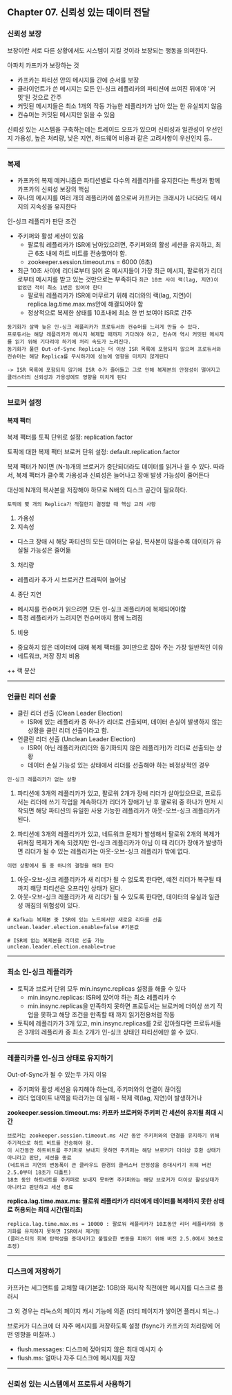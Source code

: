 ## Chapter 07. 신뢰성 있는 데이터 전달

### 신뢰성 보장

보장이란 서로 다른 상황에서도 시스템이 지킬 것이라 보장되는 행동을 의미한다.

아파치 카프카가 보장하는 것

- 카프카는 파티션 안의 메시지들 간에 순서를 보장
- 클라이언트가 쓴 메시지는 모든 인-싱크 레플리카의 파티션에 쓰여진 뒤에야 '커밋'된 것으로 간주
- 커밋된 메시지들은 최소 1개의 작동 가능한 레플리카가 남아 있는 한 유실되지 않음
- 컨슈머는 커밋된 메시지만 읽을 수 있음

신뢰성 있는 시스템을 구축하는데는 트레이드 오프가 있으며 신뢰성과 일관성이 우선인지 가용성, 높은 처리량, 낮은 지연, 하드웨어 비용과 같은 고려사항이 우선인지 등..

___
### 복제

- 카프카의 복제 메커니즘은 파티션별로 다수의 레플리카를 유지한다는 특성과 함께 카프카의 신뢰성 보장의 핵심
- 하나의 메시지를 여러 개의 레플리카에 씀으로써 카프카는 크래시가 나더라도 메시지의 지속성을 유지한다

인-싱크 레플리카 판단 조건
- 주키퍼와 활성 세션이 있음
  - 팔로워 레플리카가 ISR에 남아있으려면, 주키퍼와의 활성 세션을 유지하고, 최근 6초 내에 하트 비트를 전송했어야 함.
  - zookeeper.session.timeout.ms = 6000 (6초)
- 최근 10초 사이에 리더로부터 읽어 온 메시지들이 가장 최근 메시지, 팔로워가 리더로부터 메시지를 받고 있는 것만으로는 부족하다 `최근 10초 사이 랙(lag, 지연)이 없었던 적이 최소 1번은 있어야 한다`
  - 팔로워 레플리카가 ISR에 머무르기 위해 리더와의 랙(lag, 지연)이 replica.lag.time.max.ms안에 해결되어야 함
  - 정상적으로 복제한 상태를 10초내에 최소 한 번 보여야 ISR로 간주
 
```
동기화가 살짝 늦은 인-싱크 레플리카가 프로듀서와 컨슈머를 느리게 만들 수 있다.
프로듀서는 해당 레플리카가 메시지 복제할 때까지 기다려야 하고, 컨슈머 역시 커밋된 메시지를 읽기 위해 기다려야 하기에 처리 속도가 느려진다.
동기화가 풀린 Out-of-Sync Replica는 더 이상 ISR 목록에 포함되지 않으며 프로듀서와 컨슈머는 해당 Replica를 무시하기에 성능에 영향을 미치지 않게된다

-> ISR 목록에 포함되지 않기에 ISR 수가 줄어들고 그로 인해 복제본의 안정성이 떨어지고 클러스터의 신뢰성과 가용성에도 영향을 미치게 된다
```
___

### 브로커 설정

#### 복제 팩터
복제 팩터를 토픽 단위로 설정: replication.factor

토픽에 대한 복제 팩터 브로커 단위 설정: default.replication.factor

복제 팩터가 N이면 (N-1)개의 브로커가 중단되더라도 데이터를 읽거나 쓸 수 있다. 따라서, 복제 팩터가 클수록 가용성과 신뢰성은 늘어나고 장애 발생 가능성이 줄어든다

대신에 N개의 복사본을 저장해야 하므로 N배의 디스크 공간이 필요하다.

`토픽에 몇 개의 Replica가 적절한지 결정할 때 핵심 고려 사항`
1. 가용성
2. 지속성
- 디스크 장애 시 해당 파티션의 모든 데이터는 유실, 복사본이 많을수록 데이터가 유실될 가능성은 줄어듦
3. 처리량
- 레플리카 추가 시 브로커간 트래픽이 늘어남
4. 종단 지연
- 메시지를 컨슈머가 읽으려면 모든 인-싱크 레플리카에 복제되어야함
- 특정 레플리카가 느려지면 컨슈머까지 함께 느려짐
5. 비용
- 중요하지 않은 데이터에 대해 복제 팩터를 3미만으로 잡아 주는 가장 일반적인 이유
- 네트워크, 저장 장치 비용

++ 랙 분산
___

### 언클린 리더 선출

- 클린 리더 선출 (Clean Leader Election)
  - ISR에 있는 레플리카 중 하나가 리더로 선출되며, 데이터 손실이 발생하지 않는 상황을 클린 리더 선출이라고 함.
- 언클린 리더 선출 (Unclean Leader Election)
  - ISR이 아닌 레플리카(리더와 동기화되지 않은 레플리카)가 리더로 선출되는 상황
  - 데이터 손실 가능성 있는 상태에서 리더를 선출해야 하는 비정상적인 경우

`인-싱크 레플리카가 없는 상황`
1. 파티션에 3개의 레플리카가 있고, 팔로워 2개가 장애
리더가 살아있으므로, 프로듀서는 리더에 쓰기 작업을 계속하다가 리더가 장애가 난 후 팔로워 중 하나가 먼저 시작되면
해당 파티션의 유일한 사용 가능한 레플리카가 아웃-오브-싱크 레플리카가 된다.

2. 파티션에 3개의 레플리카가 있고, 네트워크 문제가 발생해서 팔로워 2개의 복제가 뒤쳐짐
복제가 계속 되겠지만 인-싱크 레플리카가 아님 이 때 리더가 장애가 발생하면
리더가 될 수 있는 레플리카는 아웃-오브-싱크 레플리카 밖에 없다.

`이런 상황에서 둘 중 하나의 결정을 해야 한다`

1. 아웃-오브-싱크 레플리카가 새 리더가 될 수 없도록 한다면, 예전 리더가 복구될 때까지 해당 파티션은 오프라인 상태가 된다.
2. 아웃-오브-싱크 레플리카가 새 리더가 될 수 있도록 한다면, 데이터의 유실과 일관성 깨짐의 위험성이 있다.

```
# Kafka는 복제본 중 ISR에 있는 노드에서만 새로운 리더를 선출
unclean.leader.election.enable=false #기본값

# ISR에 없는 복제본을 리더로 선출 가능
unclean.leader.election.enable=true
```
___

### 최소 인-싱크 레플리카

- 토픽과 브로커 단위 모두 min.insync.replicas 설정을 해줄 수 있다
  - min.insync.replicas: ISR에 있어야 하는 최소 레플리카 수
  - min.insync.replicas을 만족하지 못하면 프로듀서는 브로커에 더이상 쓰기 작업을 못하고 해당 조건을 만족할 때 까지 읽기전용처럼 작동
- 토픽에 레플리카가 3개 있고, min.insync.replicas를 2로 잡아줬다면 프로듀서들은 3개의 레플리카 중 최소 2개가 인-싱크 상태인 파티션에만 쓸 수 있다.
___

### 레플리카를 인-싱크 상태로 유지하기

Out-of-Sync가 될 수 있는두 가지 이유

- 주키퍼와 활성 세션을 유지해야 하는데, 주키퍼와의 연결이 끊어짐
- 리더 업데이트 내역을 따라가는 데 실패 - 복제 랙(lag, 지연)이 발생하거나 

**zookeeper.session.timeout.ms: 카프카 브로커와 주키퍼 간 세션이 유지될 최대 시간**
```
브로커는 zookeeper.session.timeout.ms 시간 동안 주키퍼와의 연결을 유지하기 위해 주기적으로 하트 비트를 전송해야 함.
이 시간동안 하트비트를 주키퍼로 보내지 못하면 주키퍼는 해당 브로커가 더이상 호환 상태가 아니라고 판단, 세션을 종료
(네트워크 지연의 변동폭이 큰 클라우드 환경의 클러스터 안정성을 증대시키기 위해 버전 2.5.0부터 18초가 디폴트)
18초 동안 하트비트를 주키퍼로 보내지 못하면 주키퍼와는 해당 브로커가 더이상 활성상태가 아니라고 판단하고 세션 종료
```

**replica.lag.time.max.ms: 팔로워 레플리카가 리더에게 데이터를 복제하지 못한 상태로 허용되는 최대 시간(밀리초)**
```
replica.lag.time.max.ms = 10000 : 팔로워 레플리카가 10초동안 리더 레플리카와 동기화를 유지하지 못하면 ISR에서 제거됨
(클러스터의 회복 탄력성을 증대시키고 불필요한 변동을 피하기 위해 버전 2.5.0에서 30초로 조정)
```
___

### 디스크에 저장하기

카프카는 세그먼트를 교체할 때(기본값: 1GB)와 재시작 직전에만 메시지를 디스크로 플러시

그 외 경우는 리눅스의 페이지 캐시 기능에 의존 (더티 페이지가 쌓이면 플러시 되는..)

브로커가 디스크에 더 자주 메시지를 저장하도록 설정 (fsync가 카프카의 처리량에 어떤 영향을 미칠까..)
- flush.messages: 디스크에 젖아되지 않은 최대 메시지 수
- flush.ms: 얼마나 자주 디스크에 메시지를 저장

___

### 신뢰성 있는 시스템에서 프로듀서 사용하기
